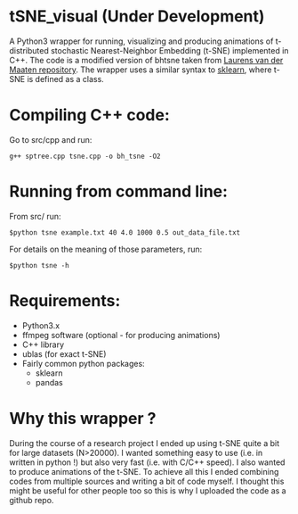 # tSNE_visual (Under Development)
A Python3 wrapper for running, visualizing and producing animations of t-distributed stochastic Nearest-Neighbor Embedding (t-SNE) implemented in C++.
The code is a modified version of bhtsne taken from [Laurens van der Maaten repository](https://github.com/lvdmaaten/bhtsne). The wrapper uses a similar syntax
to [sklearn](http://scikit-learn.org/stable/modules/manifold.html#t-distributed-stochastic-neighbor-embedding-t-sne), where t-SNE is defined as a class.

# Compiling C++ code:
Go to src/cpp and run:
```
g++ sptree.cpp tsne.cpp -o bh_tsne -O2
```

# Running from command line:
From src/ run:
```
$python tsne example.txt 40 4.0 1000 0.5 out_data_file.txt
```

For details on the meaning of those parameters, run:
```
$python tsne -h
```

# Requirements:
- Python3.x
- ffmpeg software (optional - for producing animations)
- C++ library
 - ublas (for exact t-SNE)
- Fairly common python packages:
  - sklearn
  - pandas

# Why this wrapper ?
During the course of a research project I ended up using t-SNE quite a bit for large datasets (N>20000). I wanted something 
easy to use (i.e. in written in python !) but also very fast (i.e. with C/C++ speed). I also wanted to produce animations 
of the t-SNE. To achieve all this I ended combining codes from multiple sources and writing a bit of code myself. I thought this
might be useful for other people too so this is why I uploaded the code as a github repo.


